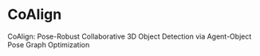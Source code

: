 # CoAlign
CoAlign: Pose-Robust Collaborative 3D Object Detection via Agent-Object Pose Graph Optimization

